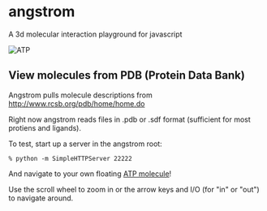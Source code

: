 # angstrom

A 3d molecular interaction playground for javascript

![ATP](http://i.imgur.com/CSMxME8.png)

## View molecules from PDB (Protein Data Bank)

Angstrom pulls molecule descriptions from http://www.rcsb.org/pdb/home/home.do

Right now angstrom reads files in .pdb or .sdf format (sufficient for most protiens and ligands).  

To test, start up a server in the angstrom root:  

```
% python -m SimpleHTTPServer 22222
```

And navigate to your own floating [ATP molecule](http://localhost:22222)!

Use the scroll wheel to zoom in or the arrow keys and I/O (for "in" or "out") to navigate around.